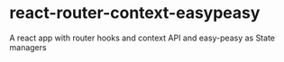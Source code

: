 # react-router-context-easypeasy
A react app with router hooks and context API and easy-peasy as State managers
